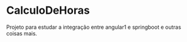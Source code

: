 # CalculoDeHoras
Projeto para estudar a integração entre angular1 e springboot e outras coisas mais.
